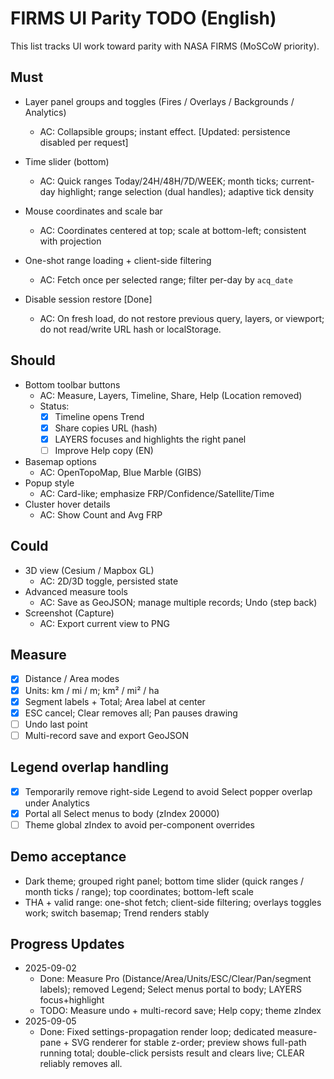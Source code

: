 # FIRMS UI Parity TODO (English)

This list tracks UI work toward parity with NASA FIRMS (MoSCoW priority).

## Must
- Layer panel groups and toggles (Fires / Overlays / Backgrounds / Analytics)
  - AC: Collapsible groups; instant effect. [Updated: persistence disabled per request]
- Time slider (bottom)
  - AC: Quick ranges Today/24H/48H/7D/WEEK; month ticks; current-day highlight; range selection (dual handles); adaptive tick density
- Mouse coordinates and scale bar
  - AC: Coordinates centered at top; scale at bottom-left; consistent with projection
- One-shot range loading + client-side filtering
  - AC: Fetch once per selected range; filter per-day by `acq_date`

- Disable session restore [Done]
  - AC: On fresh load, do not restore previous query, layers, or viewport; do not read/write URL hash or localStorage.

## Should
- Bottom toolbar buttons
  - AC: Measure, Layers, Timeline, Share, Help (Location removed)
  - Status:
    - [x] Timeline opens Trend
    - [x] Share copies URL (hash)
    - [x] LAYERS focuses and highlights the right panel
    - [ ] Improve Help copy (EN)
- Basemap options
  - AC: OpenTopoMap, Blue Marble (GIBS)
- Popup style
  - AC: Card-like; emphasize FRP/Confidence/Satellite/Time
- Cluster hover details
  - AC: Show Count and Avg FRP

## Could
- 3D view (Cesium / Mapbox GL)
  - AC: 2D/3D toggle, persisted state
- Advanced measure tools
  - AC: Save as GeoJSON; manage multiple records; Undo (step back)
- Screenshot (Capture)
  - AC: Export current view to PNG

## Measure
- [x] Distance / Area modes
- [x] Units: km / mi / m; km² / mi² / ha
- [x] Segment labels + Total; Area label at center
- [x] ESC cancel; Clear removes all; Pan pauses drawing
- [ ] Undo last point
- [ ] Multi-record save and export GeoJSON

## Legend overlap handling
- [x] Temporarily remove right-side Legend to avoid Select popper overlap under Analytics
- [x] Portal all Select menus to body (zIndex 20000)
- [ ] Theme global zIndex to avoid per-component overrides

## Demo acceptance
- Dark theme; grouped right panel; bottom time slider (quick ranges / month ticks / range); top coordinates; bottom-left scale
- THA + valid range: one-shot fetch; client-side filtering; overlays toggles work; switch basemap; Trend renders stably

## Progress Updates
- 2025-09-02
  - Done: Measure Pro (Distance/Area/Units/ESC/Clear/Pan/segment labels); removed Legend; Select menus portal to body; LAYERS focus+highlight
  - TODO: Measure undo + multi-record save; Help copy; theme zIndex
- 2025-09-05
  - Done: Fixed settings-propagation render loop; dedicated measure-pane + SVG renderer for stable z-order; preview shows full-path running total; double-click persists result and clears live; CLEAR reliably removes all.
